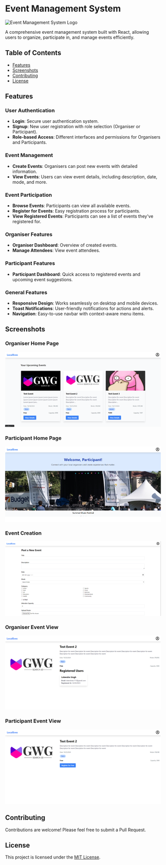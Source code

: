 # Event Management System

![Event Management System Logo](path/to/your/logo.png)

A comprehensive event management system built with React, allowing users to organize, participate in, and manage events efficiently.

## Table of Contents

- [Features](#features)
- [Screenshots](#screenshots)
- [Contributing](#contributing)
- [License](#license)

## Features

### User Authentication

- **Login**: Secure user authentication system.
- **Signup**: New user registration with role selection (Organiser or Participant).
- **Role-based Access**: Different interfaces and permissions for Organisers and Participants.

### Event Management

- **Create Events**: Organisers can post new events with detailed information.
- **View Events**: Users can view event details, including description, date, mode, and more.

### Event Participation

- **Browse Events**: Participants can view all available events.
- **Register for Events**: Easy registration process for participants.
- **View Registered Events**: Participants can see a list of events they've registered for.

### Organiser Features

- **Organiser Dashboard**: Overview of created events.
- **Manage Attendees**: View event attendees.

### Participant Features

- **Participant Dashboard**: Quick access to registered events and upcoming event suggestions.

### General Features

- **Responsive Design**: Works seamlessly on desktop and mobile devices.
- **Toast Notifications**: User-friendly notifications for actions and alerts.
- **Navigation**: Easy-to-use navbar with context-aware menu items.

## Screenshots

### Organiser Home Page

![Organiser Home Page](./screenshots/ss1.png)

### Participant Home Page

![Participant Home Page](./screenshots/ss4.png)

### Event Creation

![Event Creation](./screenshots/ss6.png)

### Organiser Event View

![Organiser Event View](./screenshots/ss3.png)

### Participant Event View

![Participant Event View](./screenshots/ss5.png)

## Contributing

Contributions are welcome! Please feel free to submit a Pull Request.

## License

This project is licensed under the [MIT License](LICENSE).
